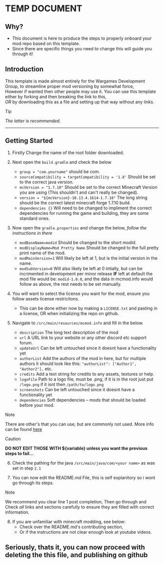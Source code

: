 # **TEMP DOCUMENT**

## Why?

- This document is here to produce the steps to properly onboard your mod repo based on this template.
- Since there are specific things you need to change this will guide you through it!

## Introduction

This template is made almost entirely for the Wargames Development Group, to streamline proper mod versioning by somewhat force, <br>
However if wanted then other people may use it.
You can use this template either by forking and then breaking the link to this, <br>
*OR* by downloading this as a file and setting up that way without any links.

> [!TIP]
> *The latter is recommended.*

---

## Getting Started

1. Firstly Change the name of the root folder downloaded.
2. Next open the `build.gradle` and check the below
    * `group = "com.yourname"` should be com.<your name>
    * `sourceCompatibility = targetCompatibility = '1.8'` Should be set to the correct java version.
    * `mcVersion = "1.7.10"` Should be set to the correct Minecraft Version you are using (This shouldn't and can't really be changed).
    * `version = "${mcVersion}-10.13.4.1614-1.7.10"` The long string should be the correct latest minecraft forge 1.7.10 build.
    * `dependencies {}` Will need to be changed to impliment the correct dependencies for running the game and building, they are some standard ones.

3. Now open the `gradle.properties` and change the below, *follow the instructions in there*
    * `modBaseName=modid` Should be changed to the short modid.
    * `modDisplayName=Mod Pretty Name` Should be changed to the full pretty print name of the mod.
    * `modMainVersion=1` Will likely be left at 1, but is the initial version in the name.
    * `modSubVersion=0` Will also likely be left at 0 intially, but can be incrimented in development per minor release
    **IF** left at default the mod file would be: `modid-1.0.0`, and the data in mcmod.info would follow as above, the rest needs to be set manually.

4. You will want to select the license you want for the mod, ensure you follow assets license restricitons.
    * This can be done either now by making a `LICENSE.txt` and pasting in a license, OR when initializing the repo on github.

5. Navigate to `/src/main/resources/mcmod.info` and fill in the below.
    * `description` The long text description of the mod
    * `url` A URL link to your website or any other discord etc support forum.
    * `updateUrl` Can be left untouched since it doesnt have a functionality yet
    * `authorList` Add the authors of the mod in here, but for multiple authors it should look like this: `"authorList": ["Author1", "Author2"],` etc.
    * `credits` Add a text string for credits to any assets, textures or help.
    * `logoFile` Path to a logo file, must be .png, if it is in the root just put `/logo.png` if it isnt then `/path/to/logo.png`
    * `screenshots` Can be left untouched since it doesnt have a functionality yet
    * `dependencies` Soft dependencies – mods that should be loaded before your mod.

> [!NOTE]
> There are other's that you can use, but are commonly not used.
> More info can be found [here](https://www.minecraftforum.net/forums/mapping-and-modding-java-edition/minecraft-mods/modification-development/2405990-mcmod-info-file-guide-and-help)

> [!CAUTION]
> **DO NOT EDIT THOSE WITH ${variable} unless you want the previous steps to fail...**

6. Check the pathing for the java `/src/main/java/com/<your name>` as was set in step `2.1`

7. You can now edit the README.md File, this is self explanitory so i wont go through its steps.

> [!NOTE]
> We recommend you clear line 1 post completion, Then go through and
> Check *all* links and sections carefully to ensure they are filled with correct information.

8. If you are unfamiliar with minecraft modding, see below:
    * Check over the README.md's contributing section,
    * Or if the instructions are not clear enough look at youtube videos.

## Seriously, thats it, you can now proceed with deleting the this file, and publishing on github
